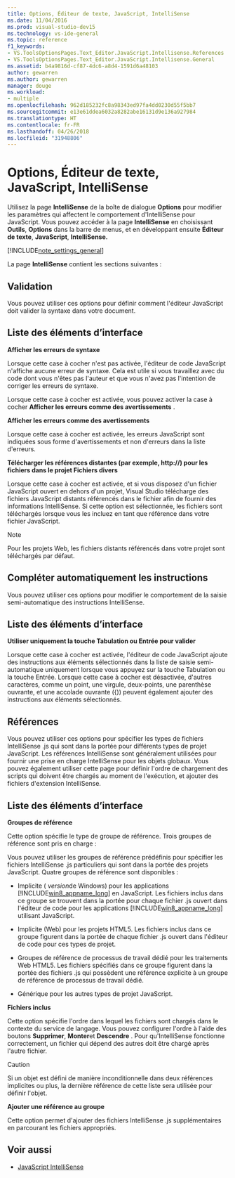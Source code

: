 ```yaml
---
title: Options, Éditeur de texte, JavaScript, IntelliSense
ms.date: 11/04/2016
ms.prod: visual-studio-dev15
ms.technology: vs-ide-general
ms.topic: reference
f1_keywords:
- VS.ToolsOptionsPages.Text_Editor.JavaScript.Intellisense.References
- VS.ToolsOptionsPages.Text_Editor.JavaScript.Intellisense.General
ms.assetid: b4a9816d-cf87-4dc6-a8d4-1591d6a48103
author: gewarren
ms.author: gewarren
manager: douge
ms.workload:
- multiple
ms.openlocfilehash: 962d185232fc8a98343ed97fa4dd0230d55f5bb7
ms.sourcegitcommit: e13e61ddea6032a8282abe16131d9e136a927984
ms.translationtype: HT
ms.contentlocale: fr-FR
ms.lasthandoff: 04/26/2018
ms.locfileid: "31948806"
---
```

# <a name="options-text-editor-javascript-intellisense"></a>Options, Éditeur de texte, JavaScript, IntelliSense
Utilisez la page **IntelliSense** de la boîte de dialogue **Options** pour modifier les paramètres qui affectent le comportement d'IntelliSense pour JavaScript. Vous pouvez accéder à la page **IntelliSense** en choisissant **Outils**, **Options** dans la barre de menus, et en développant ensuite **Éditeur de texte**, **JavaScript**, **IntelliSense.**

[!INCLUDE[note_settings_general](../../data-tools/includes/note_settings_general_md.md)]

La page **IntelliSense** contient les sections suivantes :

## <a name="validation"></a>Validation
 Vous pouvez utiliser ces options pour définir comment l'éditeur JavaScript doit valider la syntaxe dans votre document.

## <a name="uielement-list"></a>Liste des éléments d’interface
 **Afficher les erreurs de syntaxe**

 Lorsque cette case à cocher n'est pas activée, l'éditeur de code JavaScript n'affiche aucune erreur de syntaxe. Cela est utile si vous travaillez avec du code dont vous n'êtes pas l'auteur et que vous n'avez pas l'intention de corriger les erreurs de syntaxe.

 Lorsque cette case à cocher est activée, vous pouvez activer la case à cocher **Afficher les erreurs comme des avertissements** .

 **Afficher les erreurs comme des avertissements**

 Lorsque cette case à cocher est activée, les erreurs JavaScript sont indiquées sous forme d'avertissements et non d'erreurs dans la liste d'erreurs.

 **Télécharger les références distantes (par exemple, http://) pour les fichiers dans le projet Fichiers divers**

 Lorsque cette case à cocher est activée, et si vous disposez d'un fichier JavaScript ouvert en dehors d'un projet, Visual Studio télécharge des fichiers JavaScript distants référencés dans le fichier afin de fournir des informations IntelliSense. Si cette option est sélectionnée, les fichiers sont téléchargés lorsque vous les incluez en tant que référence dans votre fichier JavaScript.

> [!NOTE]
> Pour les projets Web, les fichiers distants référencés dans votre projet sont téléchargés par défaut.


## <a name="statement-completion"></a>Compléter automatiquement les instructions
 Vous pouvez utiliser ces options pour modifier le comportement de la saisie semi-automatique des instructions IntelliSense.

## <a name="uielement-list"></a>Liste des éléments d’interface
 **Utiliser uniquement la touche Tabulation ou Entrée pour valider**

 Lorsque cette case à cocher est activée, l'éditeur de code JavaScript ajoute des instructions aux éléments sélectionnés dans la liste de saisie semi-automatique uniquement lorsque vous appuyez sur la touche Tabulation ou la touche Entrée. Lorsque cette case à cocher est désactivée, d'autres caractères, comme un point, une virgule, deux-points, une parenthèse ouvrante, et une accolade ouvrante ({)) peuvent également ajouter des instructions aux éléments sélectionnés.

## <a name="references"></a>Références
 Vous pouvez utiliser ces options pour spécifier les types de fichiers IntelliSense .js qui sont dans la portée pour différents types de projet JavaScript. Les références IntelliSense sont généralement utilisées pour fournir une prise en charge IntelliSense pour les objets globaux. Vous pouvez également utiliser cette page pour définir l'ordre de chargement des scripts qui doivent être chargés au moment de l'exécution, et ajouter des fichiers d'extension IntelliSense.

## <a name="uielement-list"></a>Liste des éléments d’interface
 **Groupes de référence**

 Cette option spécifie le type de groupe de référence. Trois groupes de référence sont pris en charge :

 Vous pouvez utiliser les groupes de référence prédéfinis pour spécifier les fichiers IntelliSense .js particuliers qui sont dans la portée des projets JavaScript. Quatre groupes de référence sont disponibles :

-   Implicite ( *version*de Windows) pour les applications [!INCLUDE[win8_appname_long](../../debugger/includes/win8_appname_long_md.md)] en JavaScript. Les fichiers inclus dans ce groupe se trouvent dans la portée pour chaque fichier .js ouvert dans l'éditeur de code pour les applications [!INCLUDE[win8_appname_long](../../debugger/includes/win8_appname_long_md.md)] utilisant JavaScript.

-   Implicite (Web) pour les projets HTML5. Les fichiers inclus dans ce groupe figurent dans la portée de chaque fichier .js ouvert dans l'éditeur de code pour ces types de projet.

-   Groupes de référence de processus de travail dédié pour les traitements Web HTML5. Les fichiers spécifiés dans ce groupe figurent dans la portée des fichiers .js qui possèdent une référence explicite à un groupe de référence de processus de travail dédié.

-   Générique pour les autres types de projet JavaScript.

**Fichiers inclus**

Cette option spécifie l'ordre dans lequel les fichiers sont chargés dans le contexte du service de langage. Vous pouvez configurer l'ordre à l'aide des boutons **Supprimer**, **Monter**et **Descendre** . Pour qu'IntelliSense fonctionne correctement, un fichier qui dépend des autres doit être chargé après l'autre fichier.

> [!CAUTION]
> Si un objet est défini de manière inconditionnelle dans deux références implicites ou plus, la dernière référence de cette liste sera utilisée pour définir l'objet.


**Ajouter une référence au groupe**

Cette option permet d'ajouter des fichiers IntelliSense .js supplémentaires en parcourant les fichiers appropriés.

## <a name="see-also"></a>Voir aussi

- [JavaScript IntelliSense](../../ide/javascript-intellisense.md)